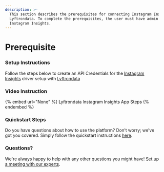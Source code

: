 ```yaml
---
description: >-
  This section describes the prerequisites for connecting Instagram Insights to
  Lyftrondata. To complete the prerequisites, the user must have admin access to
  Instagram Insights.
---
```


# Prerequisite

<mark style="color:blue;"></mark>

### Setup Instructions

Follow the steps below to create an API Credentials for the [Instagram Insights](None) driver setup with [Lyftrondata](https://www.lyftrondata.com)

### Video Instruction

{% embed url="None" %}
Lyftrondata Instagram Insights App Steps
{% endembed %}

### Quickstart Steps

Do you have questions about how to use the platform? Don't worry; we've got you covered. Simply follow the quickstart instructions [here](README.md).

### Questions? <a href="#questions" id="questions"></a>

We're always happy to help with any other questions you might have! [Set up a meeting with our experts](https://www.lyftrondata.com/book-a-meeting/).

